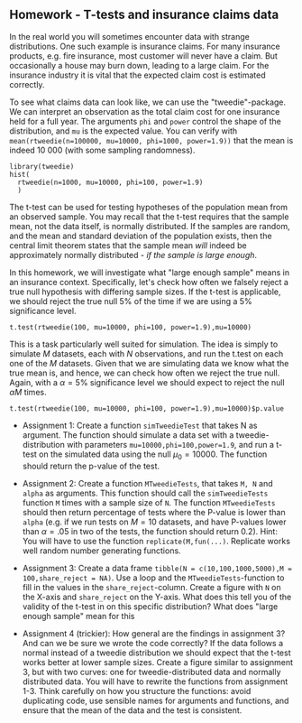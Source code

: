 ## Homework - T-tests and insurance claims data 

In the real world you will sometimes encounter data with strange distributions. One such example is insurance claims. For many insurance products, e.g. fire insurance, most customer will never have a claim. But occasionally a house may burn down, leading to a large claim. For the insurance industry it is vital that the expected claim cost is estimated correctly. 

To see what claims data can look like, we can use the "tweedie"-package. We can interpret an observation as the total claim cost for one insurance held for a full year. The arguments ``phi`` and ``power`` control the shape of the distribution, and ``mu`` is the expected value. You can verify with ``mean(rtweedie(n=100000, mu=10000, phi=1000, power=1.9))`` that the mean is indeed 10 000 (with some sampling randomness). 
```{r, eval=FALSE}
library(tweedie)
hist(
  rtweedie(n=1000, mu=10000, phi=100, power=1.9)
  )
```

The t-test can be used for testing hypotheses of the population mean from an observed sample. You may recall that the t-test requires that the sample mean, not the data itself, is normally distributed. If the samples are random, and the mean and standard deviation of the population exists, then the central limit theorem states that the sample mean *will* indeed be approximately normally distributed - *if the sample is large enough*. 

In this homework, we will investigate what "large enough sample" means in an insurance context. Specifically, let's check how often we falsely reject a true null hypothesis with differing sample sizes. If the t-test is applicable, we should reject the true null 5% of the time if we are using a 5% significance level. 

```{r, eval=FALSE}
t.test(rtweedie(100, mu=10000, phi=100, power=1.9),mu=10000)
```

This is a task particularly well suited for simulation. The idea is simply to simulate $M$ datasets, each with $N$ observations, and run the t.test on each one of the $M$ datasets. Given that we are simulating data we know what the true mean is, and hence, we can check how often we reject the true null. Again, with a $\alpha=5\%$ significance level we should expect to reject the null $\alpha M$ times. 

```{r, eval=FALSE}
t.test(rtweedie(100, mu=10000, phi=100, power=1.9),mu=10000)$p.value
```


* Assignment 1: Create a function ``simTweedieTest`` that takes N as argument. The function should simulate a data set with a tweedie-distribution with parameters ``mu=10000,phi=100,power=1.9``, and run a t-test on the simulated data using the null $\mu_0=10000$. The function should return the p-value of the test. 

* Assignment 2: Create a function ``MTweedieTests``, that takes ``M, N`` and ``alpha`` as arguments. This function should call the ``simTweedieTests`` function ``M`` times with a sample size of ``N``. The function ``MTweedieTests`` should then return percentage of tests where the P-value is lower than ``alpha`` (e.g. if we run tests on $M=10$ datasets, and have P-values lower than $\alpha=.05$ in two of the tests, the function should return 0.2). Hint: You will have to use the function ``replicate(M,fun(...)``. Replicate works well random number generating functions. 

* Assignment 3: Create a data frame ``tibble(N = c(10,100,1000,5000),M = 100,share_reject = NA)``. Use a loop and the ``MTweedieTests``-function to fill in the values in the ``share_reject``-column. Create a figure with ``N`` on the X-axis and ``share_reject`` on the Y-axis. What does this tell you of the validity of the t-test in on this specific distribution? What does "large enough sample" mean for this

* Assignment 4 (trickier): How general are the findings in assignment 3? And can we be sure we wrote the code correctly? If the data follows a normal instead of a tweedie distribution we should expect that the t-test works better at lower sample sizes. Create a figure similar to assignment 3, but with two curves: one for tweedie-distributed data and normally distributed data. You will have to rewrite the functions from assignment 1-3. Think carefully on how you structure the functions: avoid duplicating code, use sensible names for arguments and functions, and ensure that the mean of the data and the test is consistent. 